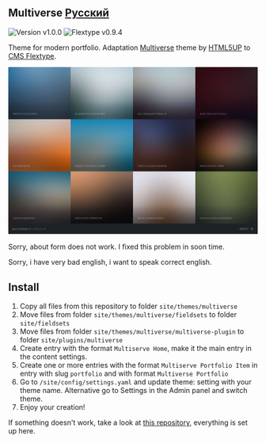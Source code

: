 Multiverse [Русский](https://github.com/slexx1234/multiverse-flextype-theme/blob/master/readme-ru.md)
--------------------------

![Version v1.0.0](https://img.shields.io/badge/Version-v1.0.0-blue)
![Flextype v0.9.4](https://img.shields.io/badge/Flextype-v0.9.4-green)

Theme for modern portfolio. Adaptation [Multiverse](https://html5up.net/multiverse) theme by
[HTML5UP](https://html5up.net/) to [CMS Flextype](https://flextype.org).

![Screenshot](https://raw.githubusercontent.com/slexx1234/multiverse-flextype-theme/master/screenshot.png)

Sorry, about form does not work. I fixed this problem in soon time.

Sorry, i have very bad english, i want to speak correct english.

## Install 

1. Copy all files from this repository to folder `site/themes/multiverse`
2. Move files from folder `site/themes/multiverse/fieldsets` to folder `site/fieldsets`
3. Move files from folder `site/themes/multiverse/multiverse-plugin` to folder `site/plugins/multiverse`
4. Create entry with the format `Multiserve Home`, make it the main entry in the content settings.
5. Create one or more entries with the format `Multiserve Portfolio Item` in entry with slug `portfolio` and with format `Multiverse Portfolio`
6. Go to `/site/config/settings.yaml` and update theme: setting with your theme name. Alternative go to Settings in the Admin panel and switch theme.
7. Enjoy your creation!

If something doesn't work, take a look at [this repository](https://github.com/slexx1234/multiverse-flextype-demo), everything is set up here.
